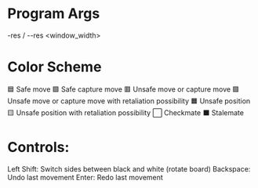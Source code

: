 # Program Args
-res / --res <window_width>

# Color Scheme
🟦 Safe move 
🟩 Safe capture move
🟥 Unsafe move or capture move
🟪 Unsafe move or capture move with retaliation possibility
🟧 Unsafe position
🟨 Unsafe position with retaliation possibility
⬜ Checkmate
⬛ Stalemate

# Controls:
Left Shift: Switch sides between black and white (rotate board)
Backspace: Undo last movement
Enter: Redo last movement
